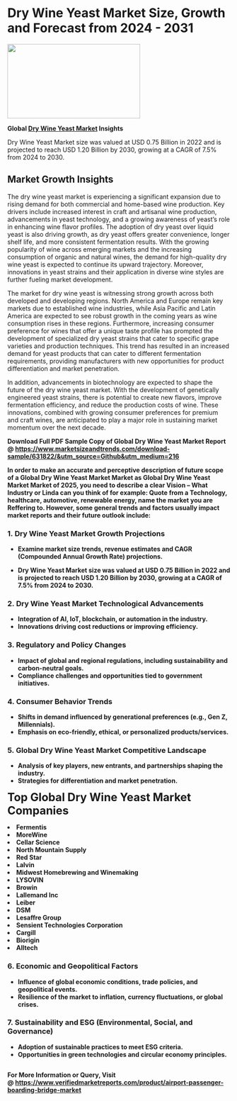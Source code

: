 <H1>Dry Wine Yeast Market Size, Growth and Forecast from 2024 - 2031</H1><img class="aligncenter size-medium wp-image-584254" src="https://thirdeyenews.in/wp-content/uploads/2024/09/Global-Market-Research-300x168.jpeg" alt="" width="300" height="168" /><p><strong>Global&nbsp;<a href="https://www.marketsizeandtrends.com/download-sample/631822/&amp;utm_source=Github&utm_medium=216">Dry Wine Yeast Market</a> Insights</strong></p><p>Dry Wine Yeast Market size was valued at USD 0.75 Billion in 2022 and is projected to reach USD 1.20 Billion by 2030, growing at a CAGR of 7.5% from 2024 to 2030.</p><p><h2>Market Growth Insights</h2> <p>The dry wine yeast market is experiencing a significant expansion due to rising demand for both commercial and home-based wine production. Key drivers include increased interest in craft and artisanal wine production, advancements in yeast technology, and a growing awareness of yeast’s role in enhancing wine flavor profiles. The adoption of dry yeast over liquid yeast is also driving growth, as dry yeast offers greater convenience, longer shelf life, and more consistent fermentation results. With the growing popularity of wine across emerging markets and the increasing consumption of organic and natural wines, the demand for high-quality dry wine yeast is expected to continue its upward trajectory. Moreover, innovations in yeast strains and their application in diverse wine styles are further fueling market development.</p> <p><strong></strong></p> <p>The market for dry wine yeast is witnessing strong growth across both developed and developing regions. North America and Europe remain key markets due to established wine industries, while Asia Pacific and Latin America are expected to see robust growth in the coming years as wine consumption rises in these regions. Furthermore, increasing consumer preference for wines that offer a unique taste profile has prompted the development of specialized dry yeast strains that cater to specific grape varieties and production techniques. This trend has resulted in an increased demand for yeast products that can cater to different fermentation requirements, providing manufacturers with new opportunities for product differentiation and market penetration.</p> <p>In addition, advancements in biotechnology are expected to shape the future of the dry wine yeast market. With the development of genetically engineered yeast strains, there is potential to create new flavors, improve fermentation efficiency, and reduce the production costs of wine. These innovations, combined with growing consumer preferences for premium and craft wines, are anticipated to play a major role in sustaining market momentum over the next decade.</p> <p><strong></p><p><span class=""><strong>Download Full PDF Sample Copy of Global Dry Wine Yeast Market Report</strong> @ <a href="https://www.marketsizeandtrends.com/download-sample/631822/&amp;utm_source=Github&utm_medium=216" target="_blank">https://www.marketsizeandtrends.com/download-sample/631822/&amp;utm_source=Github&utm_medium=216</a></span></p><p>In order to make an accurate and perceptive description of future scope of a Global&nbsp;Dry Wine Yeast Market Market as Global&nbsp;Dry Wine Yeast Market Market of 2025, you need to describe a clear Vision &ndash; What Industry or Linda can you think of for example: Quote from a Technology, healthcare, automotive, renewable energy, name the market you are Reffering to. However, some general trends and factors usually impact market reports and their future outlook include:</p><h3>1.&nbsp;<strong>Dry Wine Yeast Market Growth Projections</strong></h3><ul><li>Examine market size trends, revenue estimates and CAGR (Compounded Annual Growth Rate) projections.</li><li><p>Dry Wine Yeast Market size was valued at USD 0.75 Billion in 2022 and is projected to reach USD 1.20 Billion by 2030, growing at a CAGR of 7.5% from 2024 to 2030.</p></li></ul><h3>2.&nbsp;<strong>Dry Wine Yeast Market Technological Advancements</strong></h3><ul><li>Integration of AI, IoT, blockchain, or automation in the industry.</li><li>Innovations driving cost reductions or improving efficiency.</li></ul><h3>3.&nbsp;<strong>Regulatory and Policy Changes</strong></h3><ul><li>Impact of global and regional regulations, including sustainability and carbon-neutral goals.</li><li>Compliance challenges and opportunities tied to government initiatives.</li></ul><h3>4.&nbsp;<strong>Consumer Behavior Trends</strong></h3><ul><li>Shifts in demand influenced by generational preferences (e.g., Gen Z, Millennials).</li><li>Emphasis on eco-friendly, ethical, or personalized products/services.</li></ul><h3>5.&nbsp;<strong>Global Dry Wine Yeast Market Competitive Landscape</strong></h3><ul><li>Analysis of key players, new entrants, and partnerships shaping the industry.</li><li>Strategies for differentiation and market penetration.</li></ul><p data-pm-slice="1 1 []"><span style="color: inherit; font-family: inherit; font-size: 25px;">Top Global Dry Wine Yeast Market Companies</span></p><div class="" data-test-id=""><p><li>Fermentis</li><li> MoreWine</li><li> Cellar Science</li><li> North Mountain Supply</li><li> Red Star</li><li> Lalvin</li><li> Midwest Homebrewing and Winemaking</li><li> LYSOVIN</li><li> Browin</li><li> Lallemand Inc</li><li> Leiber</li><li> DSM</li><li> Lesaffre Group</li><li> Sensient Technologies Corporation</li><li> Cargill</li><li> Biorigin</li><li> Alltech</li></p></div><h3>6.&nbsp;<strong>Economic and Geopolitical Factors</strong></h3><ul><li>Influence of global economic conditions, trade policies, and geopolitical events.</li><li>Resilience of the market to inflation, currency fluctuations, or global crises.</li></ul><h3>7.&nbsp;<strong>Sustainability and ESG (Environmental, Social, and Governance)</strong></h3><ul><li>Adoption of sustainable practices to meet ESG criteria.</li><li>Opportunities in green technologies and circular economy principles.</li></ul><h2><strong style="font-size: 14px;">For More Information or Query, Visit @&nbsp;</strong><a style="background-color: #ffffff; font-size: 14px;" href="https://www.marketsizeandtrends.com/report/dry-wine-yeast-market/" target="_blank">https://www.verifiedmarketreports.com/product/airport-passenger-boarding-bridge-market</a></h2>
